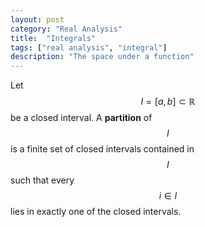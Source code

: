 ```yaml
---
layout: post
category: "Real Analysis"
title:  "Integrals"
tags: ["real analysis", "integral"]
description: "The space under a function"
---
```


Let $$I=\left[a,b\right]\subset \mathbb{R}$$ be a closed interval. A **partition** of $$I$$ is a finite set of closed intervals contained in $$I$$ such that every $$i \in I$$ lies in exactly one of the closed intervals.
